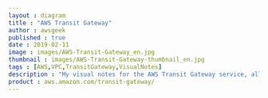 ```yaml
---
layout : diagram
title : "AWS Transit Gateway"
author : awsgeek
published : true
date : 2019-02-11
image : images/AWS-Transit-Gateway_en.jpg
thumbnail : images/AWS-Transit-Gateway-thumbnail_en.jpg
tags : [AWS,VPC,TransitGateway,VisualNotes]
description : "My visual notes for the AWS Transit Gateway service, allowing you to seamlessly connect and route network traffic between multiple VPCs (and multiple accounts) and on-premises networks"
product : aws.amazon.com/transit-gateway/
---
```

